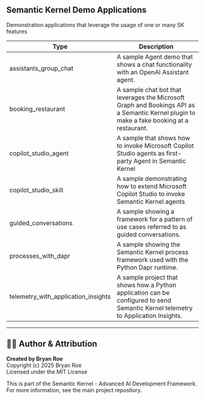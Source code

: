 ## Semantic Kernel Demo Applications

Demonstration applications that leverage the usage of one or many SK features

| Type              | Description                                     |
| ----------------- | ----------------------------------------------- |
| assistants_group_chat | A sample Agent demo that shows a chat functionality with an OpenAI Assistant agent. |
| booking_restaurant | A sample chat bot that leverages the Microsoft Graph and Bookings API as a Semantic Kernel plugin to make a fake booking at a restaurant. |
| copilot_studio_agent | A sample that shows how to invoke Microsoft Copilot Studio agents as first-party Agent in Semantic Kernel|
| copilot_studio_skill | A sample demonstrating how to extend Microsoft Copilot Studio to invoke Semantic Kernel agents |
| guided_conversations | A sample showing a framework for a pattern of use cases referred to as guided conversations. |
| processes_with_dapr | A sample showing the Semantic Kernel process framework used with the Python Dapr runtime. |
| telemetry_with_application_insights | A sample project that shows how a Python application can be configured to send Semantic Kernel telemetry to Application Insights. |


---

## 👨‍💻 Author & Attribution

**Created by Bryan Roe**  
Copyright (c) 2025 Bryan Roe  
Licensed under the MIT License

This is part of the Semantic Kernel - Advanced AI Development Framework.
For more information, see the main project repository.

